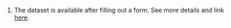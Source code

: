 1. The dataset is available after filling out a form. See more details and link [here](https://github.com/launchnlp/POLITICS).